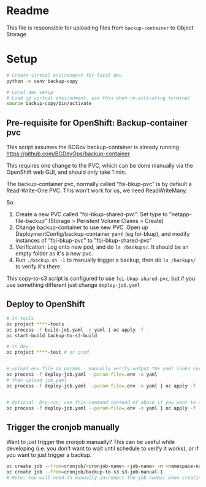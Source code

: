 # Readme

This file is responsible for uploading files from `backup-container` to Object Storage.

# Setup

```bash
# Create virtual environment for local dev
python -m venv backup-copy

# Local dev setup 
# Load up virtual environment, use this when re-activating terminal
source backup-copy/bin/activate
```


## Pre-requisite for OpenShift: Backup-container pvc

This script assumes the BCGov backup-container is already running. https://github.com/BCDevOps/backup-container

This requires one change to the PVC, which can be done manually via the OpenShift web GUI, and should only take 1 min.

The backup-container pvc, normally called "foi-bkup-pvc" is by default a Read-Write-One PVC.  This won't work for us, we need ReadWriteMany.

So:

1. Create a new PVC called "foi-bkup-shared-pvc". Set type to "netapp-file-backup" (Storage > Peristent Volume Claims > Create)
2. Change backup-container to use new PVC.  Open up DeploymentConfig/backup-container yaml (eg foi-bkup), and modify instances of "foi-bkup-pvc" to "foi-bkup-shared-pvc"
3. Verification: Log onto new pod, and do `ls /backups/`.  It should be an empty folder as it's a new pvc.
4. Run `./backup.sh -1` to manually trigger a backup, then do `ls /backups/` to verify it's there.


This copy-to-s3 script is configured to use `foi-bkup-shared-pvc`, but if you use something different just change `deploy-job.yaml`

## Deploy to OpenShift

```bash
# in tools
oc project ****-tools
oc process -f build-job.yaml -o yaml | oc apply -f -
oc start-build backup-to-s3-build

# in dev
oc project ****-test # or prod


# upload env file as params - manually verify output the yaml looks correct and is loading envs!
oc process -f deploy-job.yaml --param-file=.env -o yaml
# then upload job yaml
oc process -f deploy-job.yaml --param-file=.env -o yaml | oc apply -f -


# Optional: Dry-run, use this command instead of above if you want to do a dry-run. Advised 
oc process -f deploy-job.yaml --param-file=.env -o yaml | oc apply -f - --dry-run=server
```


## Trigger the cronjob manually

Want to just trigger the cronjob manually? This can be useful while developing (i.e. you don't want to wait until schedule to verify it works), or if you want to just trigger a backup.

```bash
oc create job --from=cronjob/<cronjob-name> <job-name> -n <namespace-name>
oc create job --from=cronjob/backup-to-s3 s3-job-manual-1
# Note: You will need to manually increment the job number when creating a job.
```
